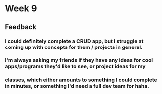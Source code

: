 # Week 9

## Feedback

### I could definitely complete a CRUD app, but I struggle at coming up with concepts for them / projects in general.
### I'm always asking my friends if they have any ideas for cool apps/programs they'd like to see, or project ideas for my
### classes, which either amounts to something I could complete in minutes, or something I'd need a full dev team for haha.